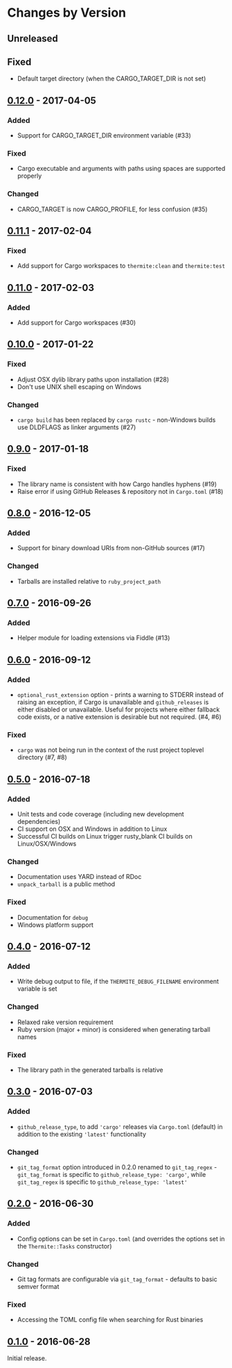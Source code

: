 # Changes by Version

## Unreleased

## Fixed

* Default target directory (when the CARGO_TARGET_DIR is not set)

## [0.12.0] - 2017-04-05

### Added

* Support for CARGO_TARGET_DIR environment variable (#33)

### Fixed

* Cargo executable and arguments with paths using spaces are supported properly

### Changed

* CARGO_TARGET is now CARGO_PROFILE, for less confusion (#35)

## [0.11.1] - 2017-02-04

### Fixed

* Add support for Cargo workspaces to `thermite:clean` and `thermite:test`

## [0.11.0] - 2017-02-03

### Added

* Add support for Cargo workspaces (#30)

## [0.10.0] - 2017-01-22

### Fixed

* Adjust OSX dylib library paths upon installation (#28)
* Don't use UNIX shell escaping on Windows

### Changed

* `cargo build` has been replaced by `cargo rustc` - non-Windows builds use DLDFLAGS as linker
  arguments (#27)

## [0.9.0] - 2017-01-18

### Fixed

* The library name is consistent with how Cargo handles hyphens (#19)
* Raise error if using GitHub Releases & repository not in `Cargo.toml` (#18)

## [0.8.0] - 2016-12-05

### Added

* Support for binary download URIs from non-GitHub sources (#17)

### Changed

* Tarballs are installed relative to `ruby_project_path`

## [0.7.0] - 2016-09-26

### Added

* Helper module for loading extensions via Fiddle (#13)

## [0.6.0] - 2016-09-12

### Added

* `optional_rust_extension` option - prints a warning to STDERR instead of raising an exception, if
  Cargo is unavailable and `github_releases` is either disabled or unavailable. Useful for projects
  where either fallback code exists, or a native extension is desirable but not required. (#4, #6)

### Fixed

* `cargo` was not being run in the context of the rust project toplevel directory (#7, #8)

## [0.5.0] - 2016-07-18

### Added

* Unit tests and code coverage (including new development dependencies)
* CI support on OSX and Windows in addition to Linux
* Successful CI builds on Linux trigger rusty_blank CI builds on Linux/OSX/Windows

### Changed

* Documentation uses YARD instead of RDoc
* `unpack_tarball` is a public method

### Fixed

* Documentation for `debug`
* Windows platform support

## [0.4.0] - 2016-07-12

### Added

* Write debug output to file, if the `THERMITE_DEBUG_FILENAME` environment variable is set

### Changed

* Relaxed rake version requirement
* Ruby version (major + minor) is considered when generating tarball names

### Fixed

* The library path in the generated tarballs is relative

## [0.3.0] - 2016-07-03

### Added

* `github_release_type`, to add `'cargo'` releases via `Cargo.toml` (default) in addition to the
  existing `'latest'` functionality

### Changed

* `git_tag_format` option introduced in 0.2.0 renamed to `git_tag_regex` - `git_tag_format` is
  specific to `github_release_type: 'cargo'`, while `git_tag_regex` is specific to
  `github_release_type: 'latest'`

## [0.2.0] - 2016-06-30

### Added

* Config options can be set in `Cargo.toml` (and overrides the options set in the `Thermite::Tasks`
  constructor)

### Changed

* Git tag formats are configurable via `git_tag_format` - defaults to basic semver format

### Fixed

* Accessing the TOML config file when searching for Rust binaries

## [0.1.0] - 2016-06-28

Initial release.

[0.12.0]: https://github.com/malept/thermite/compare/v0.11.1...v0.12.0
[0.11.1]: https://github.com/malept/thermite/compare/v0.11.0...v0.11.1
[0.11.0]: https://github.com/malept/thermite/compare/v0.10.0...v0.11.0
[0.10.0]: https://github.com/malept/thermite/compare/v0.9.0...v0.10.0
[0.9.0]: https://github.com/malept/thermite/compare/v0.8.0...v0.9.0
[0.8.0]: https://github.com/malept/thermite/compare/v0.7.0...v0.8.0
[0.7.0]: https://github.com/malept/thermite/compare/v0.6.0...v0.7.0
[0.6.0]: https://github.com/malept/thermite/compare/v0.5.0...v0.6.0
[0.5.0]: https://github.com/malept/thermite/compare/v0.4.0...v0.5.0
[0.4.0]: https://github.com/malept/thermite/compare/v0.3.0...v0.4.0
[0.3.0]: https://github.com/malept/thermite/compare/v0.2.0...v0.3.0
[0.2.0]: https://github.com/malept/thermite/compare/v0.1.0...v0.2.0
[0.1.0]: https://github.com/malept/thermite/releases/tag/v0.1.0
